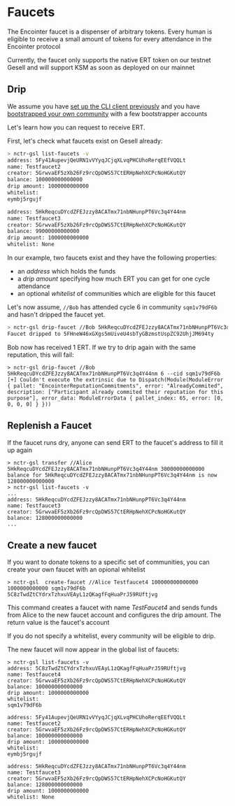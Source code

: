 # Faucets

The Encointer faucet is a dispenser of arbitrary tokens. Every human is eligible to receive a small amount of tokens for every attendance in the Encointer protocol

Currently, the faucet only supports the native ERT token on our testnet Gesell and will support KSM as soon as deployed on our mainnet

## Drip

We assume you have [set up the CLI client previously](./tutorials-cli.md) and you have [bootstrapped your own community](./tutorials-register-community.md) with a few bootstrapper accounts

Let's learn how you can request to receive ERT.

First, let's check what faucets exist on Gesell already:

```bash
> nctr-gsl list-faucets -v
address: 5Fy41AupevjQeURN1vVYyqJCjqXLvqPHCUhoRerqEEfVQQLt
name: Testfaucet2
creator: 5GrwvaEF5zXb26Fz9rcQpDWS57CtERHpNehXCPcNoHGKutQY
balance: 100000000000000
drip amount: 1000000000000
whitelist:
eymbj5rgujf

address: 5HkReqcuDYcdZFEJzzy8ACATmx71nbNHunpPT6Vc3q4Y44nm
name: Testfaucet3
creator: 5GrwvaEF5zXb26Fz9rcQpDWS57CtERHpNehXCPcNoHGKutQY
balance: 99000000000000
drip amount: 1000000000000
whitelist: None
```

In our example, two faucets exist and they have the following properties:
* an *address* which holds the funds
* a *drip amount* specifying how much ERT you can get for one cycle attendance
* an optional *whitelist* of communities which are eligible for this faucet 

Let's now assume, `//Bob` has attended cycle 6 in community `sqm1v79dF6b` and hasn't dripped the faucet yet.

```bash
> nctr-gsl drip-faucet //Bob 5HkReqcuDYcdZFEJzzy8ACATmx71nbNHunpPT6Vc3q4Y44nm 6 --cid sqm1v79dF6b
Faucet dripped to 5FHneW46xGXgs5mUiveU4sbTyGBzmstUspZC92UhjJM694ty
```
Bob now has received 1 ERT. If we try to drip again with the same reputation, this will fail:

```
> nctr-gsl drip-faucet //Bob 5HkReqcuDYcdZFEJzzy8ACATmx71nbNHunpPT6Vc3q4Y44nm 6 --cid sqm1v79dF6b
[+] Couldn't execute the extrinsic due to Dispatch(Module(ModuleError { pallet: "EncointerReputationCommitments", error: "AlreadyCommited", description: ["Participant already commited their reputation for this purpose"], error_data: ModuleErrorData { pallet_index: 65, error: [0, 0, 0, 0] } }))
```

## Replenish a Faucet

If the faucet runs dry, anyone can send ERT to the faucet's address to fill it up again

```
> nctr-gsl transfer //Alice 5HkReqcuDYcdZFEJzzy8ACATmx71nbNHunpPT6Vc3q4Y44nm 30000000000000
balance for 5HkReqcuDYcdZFEJzzy8ACATmx71nbNHunpPT6Vc3q4Y44nm is now 128000000000000
> nctr-gsl list-faucets -v
...
address: 5HkReqcuDYcdZFEJzzy8ACATmx71nbNHunpPT6Vc3q4Y44nm
name: Testfaucet3
creator: 5GrwvaEF5zXb26Fz9rcQpDWS57CtERHpNehXCPcNoHGKutQY
balance: 128000000000000
...
```

## Create a new faucet

If you want to donate tokens to a specific set of communities, you can create your own faucet with an opional whitelist

```
> nctr-gsl  create-faucet //Alice Testfaucet4 100000000000000 1000000000000 sqm1v79dF6b
5C8zTwdZtCYdrxTzhxuVEAyL1zQKagfFqHuaPrJ59RUftjvg
```

This command creates a faucet with name *TestFaucet4* and sends funds from Alice to the new faucet account and configures the drip amount. The return value is the faucet's account

If you do not specify a whitelist, every community will be eligible to drip. 

The new faucet will now appear in the global list of faucets:

```
> nctr-gsl list-faucets -v
address: 5C8zTwdZtCYdrxTzhxuVEAyL1zQKagfFqHuaPrJ59RUftjvg
name: Testfaucet4
creator: 5GrwvaEF5zXb26Fz9rcQpDWS57CtERHpNehXCPcNoHGKutQY
balance: 100000000000000
drip amount: 1000000000000
whitelist:
sqm1v79dF6b

address: 5Fy41AupevjQeURN1vVYyqJCjqXLvqPHCUhoRerqEEfVQQLt
name: Testfaucet2
creator: 5GrwvaEF5zXb26Fz9rcQpDWS57CtERHpNehXCPcNoHGKutQY
balance: 100000000000000
drip amount: 1000000000000
whitelist:
eymbj5rgujf

address: 5HkReqcuDYcdZFEJzzy8ACATmx71nbNHunpPT6Vc3q4Y44nm
name: Testfaucet3
creator: 5GrwvaEF5zXb26Fz9rcQpDWS57CtERHpNehXCPcNoHGKutQY
balance: 128000000000000
drip amount: 1000000000000
whitelist: None

```

